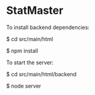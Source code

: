 # StatMaster

To install backend dependencies:

$ cd src/main/html

$ npm install

To start the server:

$ cd src/main/html/backend

$ node server